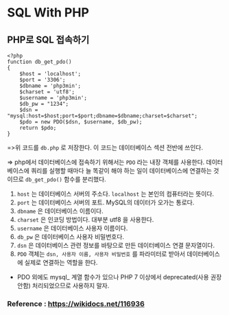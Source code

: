 # SQL With PHP

## PHP로 SQL 접속하기

```
<?php
function db_get_pdo()
{
    $host = 'localhost';
    $port = '3306';
    $dbname = 'php3min';
    $charset = 'utf8';
    $username = 'php3min';
    $db_pw = "1234";
    $dsn = "mysql:host=$host;port=$port;dbname=$dbname;charset=$charset";
    $pdo = new PDO($dsn, $username, $db_pw);
    return $pdo;
}
```


=>위 코드를 `db.php` 로 저장한다. 이 코드는 데이터베이스 섹션 전반에 쓰인다.

=> php에서 데이터베이스에 접속하기 위해서는 `PDO` 라는 내장 객체를 사용한다. 데이터베이스에 쿼리를 실행할 때마다 늘 똑같이 해야 하는 일이 데이터베이스에 연결하는 것이므로 `db_get_pdo()` 함수를 분리했다.

1. `host` 는 데이터베이스 서버의 주소다. `localhost` 는 본인의 컴퓨터라는 뜻이다.
2. `port` 는 데이터베이스 서버의 포트. MySQL의 데이터가 오가는 통로다.
3. `dbname` 은 데이터베이스 이름이다.
4. `charset` 은 인코딩 방법이다. 대부분 utf8 을 사용한다.
5. `username` 은 데이터베이스 사용자 이름이다.
6. `db_pw` 은 데이터베이스 사용자 비밀번호다.
7. `dsn` 은 데이터베이스 관련 정보를 바탕으로 만든 데이터베이스 연결 문자열이다.
8. `PDO` 객체는 `dsn, 사용자 이름, 사용자 비밀번호` 를 파라미터로 받아서 데이터베이스에 실제로 연결하는 역할을 한다.

* PDO 외에도 mysql_ 계열 함수가 있으나 PHP 7 이상에서 deprecated(사용 권장 안함) 처리되었으므로 사용하지 말자. 


### Reference : https://wikidocs.net/116936
